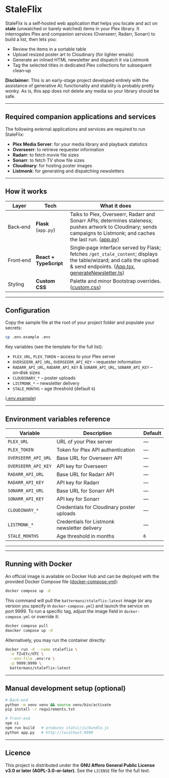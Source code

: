 # StaleFlix

StaleFlix is a self‑hosted web application that helps you locate and act on **stale** (unwatched or barely watched) items in your Plex library. It interrogates Plex and companion services (Overseerr, Radarr, Sonarr) to build a list, then lets you:

* Review the items in a sortable table
* Upload resized poster art to Cloudinary (for lighter emails)
* Generate an inlined HTML newsletter and dispatch it via Listmonk
* Tag the selected titles in dedicated Plex collections for subsequent clean‑up

**Disclaimer:** This is an early-stage project developed entirely with the assistance of generative AI; functionality and stability is probably pretty wonky. As is, this app does not delete any media so your library should be safe.

---

## Required companion applications and services

The following external applications and services are required to run StaleFlix:

* **Plex Media Server**: for your media library and playback statistics
* **Overseerr**: to retrieve requester information
* **Radarr**: to fetch movie file sizes
* **Sonarr**: to fetch TV show file sizes
* **Cloudinary**: for hosting  poster images
* **Listmonk**: for generating and dispatching newsletters

---

## How it works

| Layer     | Tech                   | What it does                                                                                                                                                                                                                                                                                                                        |
| --------- | ---------------------- | ----------------------------------------------------------------------------------------------------------------------------------------------------------------------------------------------------------------------------------------------------------------------------------------------------------------------------------- |
| Back‑end  | **Flask** (`app.py`)   | Talks to Plex, Overseerr, Radarr and Sonarr APIs; determines staleness; pushes artwork to Cloudinary; sends campaigns to Listmonk; and caches the last run. ([app.py](https://github.com/BattermanZ/StaleFlix/blob/main/app.py))                                                                                                    |
| Front‑end | **React + TypeScript** | Single‑page interface served by Flask; fetches `/get_stale_content`; displays the table/wizard; and calls the upload & send endpoints. ([App.tsx](https://github.com/BattermanZ/StaleFlix/blob/main/static/js/App.tsx), [generateNewsletter.ts](https://github.com/BattermanZ/StaleFlix/blob/main/static/js/generateNewsletter.ts)) |
| Styling   | **Custom CSS**         | Palette and minor Bootstrap overrides. ([custom.css](https://github.com/BattermanZ/StaleFlix/blob/main/static/css/custom.css))                                                                                                                                                                                                      |

---

## Configuration

Copy the sample file at the root of your project folder and populate your secrets:

```bash
cp .env.example .env
```

Key variables (see the template for the full list):

* `PLEX_URL`, `PLEX_TOKEN` – access to your Plex server
* `OVERSEERR_API_URL`, `OVERSEERR_API_KEY` – requester information
* `RADARR_API_URL`, `RADARR_API_KEY` & `SONARR_API_URL`, `SONARR_API_KEY` – on‑disk sizes
* `CLOUDINARY_*` – poster uploads
* `LISTMONK_*` – newsletter delivery
* `STALE_MONTHS` – age threshold (default `6`)

([.env.example](https://github.com/BattermanZ/StaleFlix/blob/main/.env.example))

---

## Environment variables reference

| Variable            | Description                                  | Default |
| ------------------- | -------------------------------------------- | ------- |
| `PLEX_URL`          | URL of your Plex server                      | —       |
| `PLEX_TOKEN`        | Token for Plex API authentication            | —       |
| `OVERSEERR_API_URL` | Base URL for Overseerr API                   | —       |
| `OVERSEERR_API_KEY` | API key for Overseerr                        | —       |
| `RADARR_API_URL`    | Base URL for Radarr API                      | —       |
| `RADARR_API_KEY`    | API key for Radarr                           | —       |
| `SONARR_API_URL`    | Base URL for Sonarr API                      | —       |
| `SONARR_API_KEY`    | API key for Sonarr                           | —       |
| `CLOUDINARY_*`      | Credentials for Cloudinary poster uploads    | —       |
| `LISTMONK_*`        | Credentials for Listmonk newsletter delivery | —       |
| `STALE_MONTHS`      | Age threshold in months                      | `6`     |

---

---

## Running with Docker

An official image is available on Docker Hub and can be deployed with the provided Docker Compose file ([docker-compose.yml](https://github.com/BattermanZ/StaleFlix/blob/main/docker-compose.yml)):

```bash
docker compose up -d
```

This command will pull the `battermanz/staleflix:latest` image (or any version you specify in `docker-compose.yml`) and launch the service on port 9999. To run a specific tag, adjust the image field in `docker-compose.yml` or override it:

```bash
docker compose pull
daocker compose up -d
```

Alternatively, you may run the container directly:

```bash
docker run -d --name staleflix \
  -e TZ=Etc/UTC \
  --env-file .env:ro \
  -p 9999:9999 \
  battermanz/staleflix:latest
```

---

## Manual development setup (optional)

```bash
# Back‑end
python -m venv venv && source venv/bin/activate
pip install -r requirements.txt

# Front‑end
npm ci
npm run build   # produces static/js/bundle.js
python app.py   # http://localhost:9999
```

---

## Licence

This project is distributed under the **GNU Affero General Public License v3.0 or later (AGPL-3.0-or-later)**. See the `LICENSE` file for the full text.

